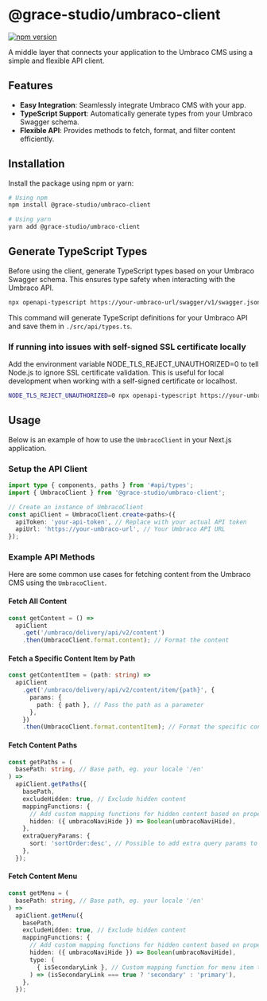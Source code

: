 # @grace-studio/umbraco-client

[![npm version](https://badge.fury.io/js/@grace-studio%2Fumbraco-client.svg)](https://badge.fury.io/js/@grace-studio%2Fumbraco-client)

A middle layer that connects your application to the Umbraco CMS using a simple and flexible API client.

## Features

- **Easy Integration**: Seamlessly integrate Umbraco CMS with your app.
- **TypeScript Support**: Automatically generate types from your Umbraco Swagger schema.
- **Flexible API**: Provides methods to fetch, format, and filter content efficiently.

## Installation

Install the package using npm or yarn:

```bash
# Using npm
npm install @grace-studio/umbraco-client

# Using yarn
yarn add @grace-studio/umbraco-client
```

## Generate TypeScript Types

Before using the client, generate TypeScript types based on your Umbraco Swagger schema. This ensures type safety when interacting with the Umbraco API.

```bash
npx openapi-typescript https://your-umbraco-url/swagger/v1/swagger.json --output ./src/api/types.ts
```

This command will generate TypeScript definitions for your Umbraco API and save them in `./src/api/types.ts`.

### If running into issues with self-signed SSL certificate locally

Add the environment variable NODE_TLS_REJECT_UNAUTHORIZED=0 to tell Node.js to ignore SSL certificate validation. This is useful for local development when working with a self-signed certificate or localhost.

```bash
NODE_TLS_REJECT_UNAUTHORIZED=0 npx openapi-typescript https://your-umbraco-url/swagger/v1/swagger.json --output ./src/api/types.ts
```

## Usage

Below is an example of how to use the `UmbracoClient` in your Next.js application.

### Setup the API Client

```typescript
import type { components, paths } from '#api/types';
import { UmbracoClient } from '@grace-studio/umbraco-client';

// Create an instance of UmbracoClient
const apiClient = UmbracoClient.create<paths>({
  apiToken: 'your-api-token', // Replace with your actual API token
  apiUrl: 'https://your-umbraco-url', // Your Umbraco API URL
});
```

### Example API Methods

Here are some common use cases for fetching content from the Umbraco CMS using the `UmbracoClient`.

#### Fetch All Content

```typescript
const getContent = () =>
  apiClient
    .get('/umbraco/delivery/api/v2/content')
    .then(UmbracoClient.format.content); // Format the content
```

#### Fetch a Specific Content Item by Path

```typescript
const getContentItem = (path: string) =>
  apiClient
    .get('/umbraco/delivery/api/v2/content/item/{path}', {
      params: {
        path: { path }, // Pass the path as a parameter
      },
    })
    .then(UmbracoClient.format.contentItem); // Format the specific content item
```

#### Fetch Content Paths

```typescript
const getPaths = (
  basePath: string, // Base path, eg. your locale '/en'
) =>
  apiClient.getPaths({
    basePath,
    excludeHidden: true, // Exclude hidden content
    mappingFunctions: {
      // Add custom mapping functions for hidden content based on properties
      hidden: ({ umbracoNaviHide }) => Boolean(umbracoNaviHide),
    },
    extraQueryParams: {
      sort: 'sortOrder:desc', // Possible to add extra query params to pass to Umbraco
    },
  });
```

#### Fetch Content Menu

```typescript
const getMenu = (
  basePath: string, // Base path, eg. your locale '/en'
) =>
  apiClient.getMenu({
    basePath,
    excludeHidden: true, // Exclude hidden content
    mappingFunctions: {
      // Add custom mapping functions for hidden content based on properties
      hidden: ({ umbracoNaviHide }) => Boolean(umbracoNaviHide),
      type: (
        { isSecondaryLink }, // Custom mapping function for menu item type
      ) => (isSecondaryLink === true ? 'secondary' : 'primary'),
    },
  });
```
